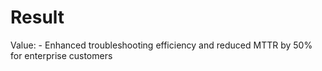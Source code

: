 # Result

Value: - Enhanced troubleshooting efficiency and reduced MTTR by 50% for enterprise customers